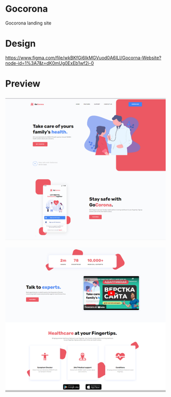 # Gocorona
Gocorona landing site
# Design
https://www.figma.com/file/wkBKfGi6IkMGVuod0A6ILI/Gocorna-Website?node-id=1%3A7&t=dK0mUg0ExEb1wf2i-0
# Preview
![Screenshot](1.PNG)
--
![Screenshot](2.PNG)
